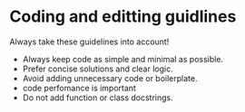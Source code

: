 # Coding and editting guidlines
Always take these guidelines into account!
- Always keep code as simple and minimal as possible.
- Prefer concise solutions and clear logic.
- Avoid adding unnecessary code or boilerplate.
- code perfomance is important
- Do not add function or class docstrings.
